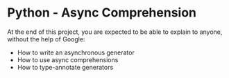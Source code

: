 <h1>Python - Async Comprehension</h1>
At the end of this project, you are expected to be able to explain to anyone, without the help of Google:
<ul>
    <li>How to write an asynchronous generator</li>
    <li>How to use async comprehensions</li>
    <li>How to type-annotate generators</li>
</ul>